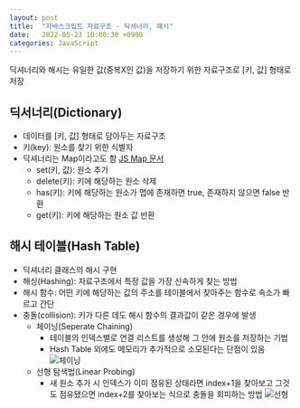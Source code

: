 ```yaml
---
layout: post
title:  "자바스크립트 자료구조 - 딕셔너리, 해시"
date:   2022-05-23 10:00:30 +0900
categories: JavaScript
---
```


딕셔너리와 해시는 유일한 값(중복X인 값)을 저장하기 위한 자료구조로 [키, 값] 형태로 저장  

## 딕서너리(Dictionary)
- 데이터를 [키, 값] 형태로 담아두는 자료구조
- 키(key): 원소를 찾기 위한 식별자
- 딕셔너리는 Map이라고도 함 [JS Map 문서](https://developer.mozilla.org/ko/docs/Web/JavaScript/Guide/Keyed_collections)
  - set(키, 값): 원소 추가
  - delete(키): 키에 해당하는 원소 삭제
  - has(키): 키에 해당하는 원소가 맵에 존재하면 true, 존재하지 않으면 false 반환
  - get(키): 키에 해당하는 원소 값 반환

## 해시 테이블(Hash Table)
- 딕셔너리 클래스의 해시 구현
- 해싱(Hashing): 자료구조에서 특정 값을 가장 신속하게 찾는 방법
- 해시 함수: 어떤 키에 해당하는 값의 주소를 테이블에서 찾아주는 함수로 속소가 빠르고 간단
- 충돌(collision): 키가 다른 데도 해시 함수의 결과값이 같은 경우에 발생
  - 체이닝(Seperate Chaining)
    - 테이블의 인덱스별로 연결 리스트를 생성해 그 안에 원소를 저장하는 기법
    - Hash Table 외에도 메모리가 추가적으로 소모된다는 단점이 있음
    ![체이닝](https://user-images.githubusercontent.com/84063843/169725046-7fed5906-dd71-405b-83f6-83489504a34a.jpg)
  - 선형 탐색법(Linear Probing)
    - 새 원소 추가 시 인덱스가 이미 점유된 상태라면 index+1을 찾아보고 그것도 점유됐으면 index+2를 찾아보는 식으로 충돌을 회피하는 방법
    ![선형](https://user-images.githubusercontent.com/84063843/169725053-8f477b99-7fe0-49e4-b522-94d1560003f8.jpg)